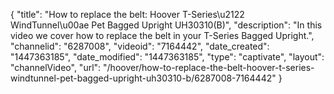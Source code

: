 {
    "title": "How to replace the belt: Hoover T-Series\u2122 WindTunnel\u00ae Pet Bagged Upright UH30310(B)",
    "description": "In this video we cover how to replace the belt in your T-Series Bagged Upright.",
    "channelid": "6287008",
    "videoid": "7164442",
    "date_created": "1447363185",
    "date_modified": "1447363185",
    "type": "captivate",
    "layout": "channelVideo",
    "url": "\/hoover\/how-to-replace-the-belt-hoover-t-series-windtunnel-pet-bagged-upright-uh30310-b\/6287008-7164442"
}